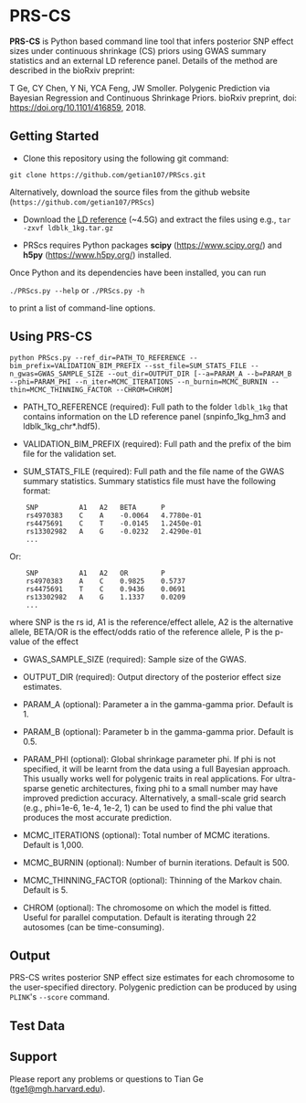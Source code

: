 # PRS-CS

**PRS-CS** is Python based command line tool that infers posterior SNP effect sizes under continuous shrinkage (CS) priors
using GWAS summary statistics and an external LD reference panel. Details of the method are described in the bioRxiv preprint:

T Ge, CY Chen, Y Ni, YCA Feng, JW Smoller. Polygenic Prediction via Bayesian Regression and Continuous Shrinkage Priors. bioRxiv preprint, doi: https://doi.org/10.1101/416859, 2018.
 

## Getting Started

- Clone this repository using the following git command:

`git clone https://github.com/getian107/PRScs.git`

Alternatively, download the source files from the github website (`https://github.com/getian107/PRScs`)

- Download the [LD reference](https://www.dropbox.com/s/v2n1jjwnihk3nwb/ldblk_1kg.tar.gz?dl=0 "LD reference") (~4.5G) and extract the files using e.g., `tar -zxvf ldblk_1kg.tar.gz`

- PRScs requires Python packages **scipy** (https://www.scipy.org/) and **h5py** (https://www.h5py.org/) installed.
 
Once Python and its dependencies have been installed, you can run

`./PRScs.py --help` or `./PRScs.py -h`

to print a list of command-line options.


## Using PRS-CS

`
python PRScs.py --ref_dir=PATH_TO_REFERENCE --bim_prefix=VALIDATION_BIM_PREFIX --sst_file=SUM_STATS_FILE --n_gwas=GWAS_SAMPLE_SIZE --out_dir=OUTPUT_DIR [--a=PARAM_A --b=PARAM_B --phi=PARAM_PHI --n_iter=MCMC_ITERATIONS --n_burnin=MCMC_BURNIN --thin=MCMC_THINNING_FACTOR --CHROM=CHROM]
`
 - PATH_TO_REFERENCE (required): Full path to the folder `ldblk_1kg` that contains information on the LD reference panel (snpinfo_1kg_hm3 and ldblk_1kg_chr*.hdf5).

 - VALIDATION_BIM_PREFIX (required): Full path and the prefix of the bim file for the validation set. 

 - SUM_STATS_FILE (required): Full path and the file name of the GWAS summary statistics. Summary statistics file must have the following format:

```
    SNP          A1   A2   BETA      P
    rs4970383    C    A    -0.0064   4.7780e-01
    rs4475691    C    T    -0.0145   1.2450e-01
    rs13302982   A    G    -0.0232   2.4290e-01
    ...
```
Or:
```
    SNP          A1   A2   OR        P
    rs4970383    A    C    0.9825    0.5737                 
    rs4475691    T    C    0.9436    0.0691
    rs13302982   A    G    1.1337    0.0209
    ...
```
where SNP is the rs id, A1 is the reference/effect allele, A2 is the alternative allele, BETA/OR is the effect/odds ratio of the reference allele, P is the p-value of the effect

 - GWAS_SAMPLE_SIZE (required): Sample size of the GWAS.

 - OUTPUT_DIR (required): Output directory of the posterior effect size estimates.

 - PARAM_A (optional): Parameter a in the gamma-gamma prior. Default is 1.

 - PARAM_B (optional): Parameter b in the gamma-gamma prior. Default is 0.5.

 - PARAM_PHI (optional): Global shrinkage parameter phi. If phi is not specified, it will be learnt from the data using a full Bayesian approach. This usually works well for polygenic traits in real applications. For ultra-sparse genetic architectures, fixing phi to a small number may have improved prediction accuracy. Alternatively, a small-scale grid search (e.g., phi=1e-6, 1e-4, 1e-2, 1) can be used to find the phi value that produces the most accurate prediction.

 - MCMC_ITERATIONS (optional): Total number of MCMC iterations. Default is 1,000.

 - MCMC_BURNIN (optional): Number of burnin iterations. Default is 500.

 - MCMC_THINNING_FACTOR (optional): Thinning of the Markov chain. Default is 5.

 - CHROM (optional): The chromosome on which the model is fitted. Useful for parallel computation. Default is iterating through 22 autosomes (can be time-consuming).


## Output

PRS-CS writes posterior SNP effect size estimates for each chromosome to the user-specified directory. Polygenic prediction can be produced by using `PLINK`'s `--score` command.


## Test Data



## Support

Please report any problems or questions to Tian Ge (tge1@mgh.harvard.edu).
